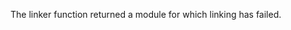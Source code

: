 
The linker function returned a module for which linking has failed.

<a id="ERR_VM_MODULE_LINK_FAILURE"></a>

